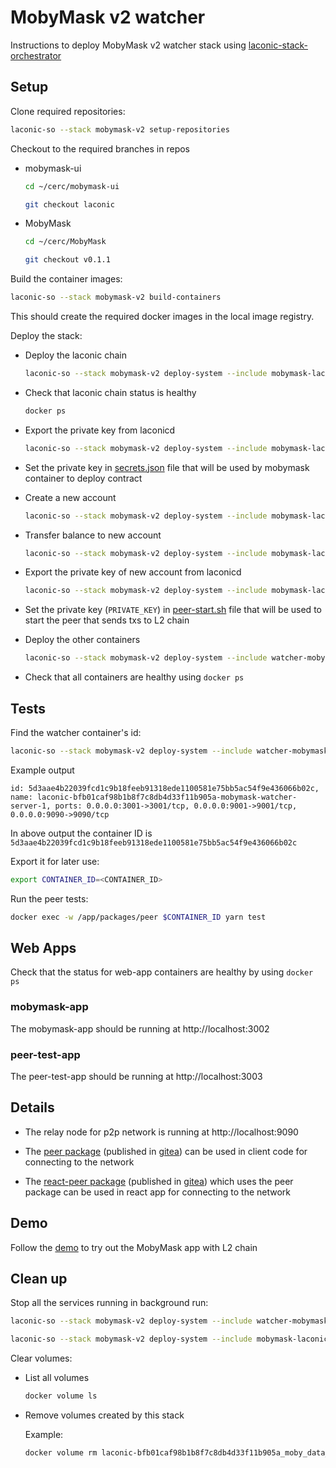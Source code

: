 # MobyMask v2 watcher

Instructions to deploy MobyMask v2 watcher stack using [laconic-stack-orchestrator](/README.md#install)

## Setup

Clone required repositories:

```bash
laconic-so --stack mobymask-v2 setup-repositories
```

Checkout to the required branches in repos

* mobymask-ui
  ```bash
  cd ~/cerc/mobymask-ui

  git checkout laconic
  ```

* MobyMask
  ```bash
  cd ~/cerc/MobyMask

  git checkout v0.1.1
  ```

Build the container images:

```bash
laconic-so --stack mobymask-v2 build-containers
```

This should create the required docker images in the local image registry.

Deploy the stack:

* Deploy the laconic chain

  ```bash
  laconic-so --stack mobymask-v2 deploy-system --include mobymask-laconicd up
  ```

* Check that laconic chain status is healthy

  ```bash
  docker ps
  ```

* Export the private key from laconicd

  ```bash
  laconic-so --stack mobymask-v2 deploy-system --include mobymask-laconicd exec laconicd "echo y | laconicd keys export mykey --unarmored-hex --unsafe"
  ```

* Set the private key in [secrets.json](../../config/watcher-mobymask-v2/secrets.json) file that will be used by mobymask container to deploy contract

* Create a new account

  ```bash
  laconic-so --stack mobymask-v2 deploy-system --include mobymask-laconicd exec laconicd "laconicd keys add alice"
  ```

* Transfer balance to new account

  ```bash
  laconic-so --stack mobymask-v2 deploy-system --include mobymask-laconicd exec laconicd 'laconicd tx bank send $(laconicd keys show mykey -a) $(laconicd keys show alice -a) 1000000000000000000000000aphoton --fees 2000aphoton'
  ```

* Export the private key of new account from laconicd

  ```bash
  laconic-so --stack mobymask-v2 deploy-system --include mobymask-laconicd exec laconicd "echo y | laconicd keys export alice --unarmored-hex --unsafe"
  ```

* Set the private key (`PRIVATE_KEY`) in [peer-start.sh](../../config/watcher-mobymask-v2/peer-start.sh) file that will be used to start the peer that sends txs to L2 chain

* Deploy the other containers

  ```bash
  laconic-so --stack mobymask-v2 deploy-system --include watcher-mobymask-v2 up
  ```

* Check that all containers are healthy using `docker ps`

## Tests

Find the watcher container's id:

```bash
laconic-so --stack mobymask-v2 deploy-system --include watcher-mobymask-v2 ps | grep "mobymask-watcher-server"
```

Example output

```
id: 5d3aae4b22039fcd1c9b18feeb91318ede1100581e75bb5ac54f9e436066b02c, name: laconic-bfb01caf98b1b8f7c8db4d33f11b905a-mobymask-watcher-server-1, ports: 0.0.0.0:3001->3001/tcp, 0.0.0.0:9001->9001/tcp, 0.0.0.0:9090->9090/tcp
```

In above output the container ID is `5d3aae4b22039fcd1c9b18feeb91318ede1100581e75bb5ac54f9e436066b02c`

Export it for later use:

```bash
export CONTAINER_ID=<CONTAINER_ID>
```

Run the peer tests:

```bash
docker exec -w /app/packages/peer $CONTAINER_ID yarn test
```

## Web Apps

Check that the status for web-app containers are healthy by using `docker ps`

### mobymask-app

The mobymask-app should be running at http://localhost:3002

### peer-test-app

The peer-test-app should be running at http://localhost:3003

## Details

* The relay node for p2p network is running at http://localhost:9090

* The [peer package](https://github.com/cerc-io/watcher-ts/tree/main/packages/peer) (published in [gitea](https://git.vdb.to/cerc-io/-/packages/npm/@cerc-io%2Fpeer)) can be used in client code for connecting to the network

* The [react-peer package](https://github.com/cerc-io/react-peer/tree/main/packages/react-peer) (published in [gitea](https://git.vdb.to/cerc-io/-/packages/npm/@cerc-io%2Freact-peer)) which uses the peer package can be used in react app for connecting to the network

## Demo

Follow the [demo](./demo.md) to try out the MobyMask app with L2 chain

## Clean up

Stop all the services running in background run:

```bash
laconic-so --stack mobymask-v2 deploy-system --include watcher-mobymask-v2 down

laconic-so --stack mobymask-v2 deploy-system --include mobymask-laconicd down
```

Clear volumes:

* List all volumes

  ```bash
  docker volume ls
  ```

* Remove volumes created by this stack

  Example:
  ```bash
  docker volume rm laconic-bfb01caf98b1b8f7c8db4d33f11b905a_moby_data_server
  ```
